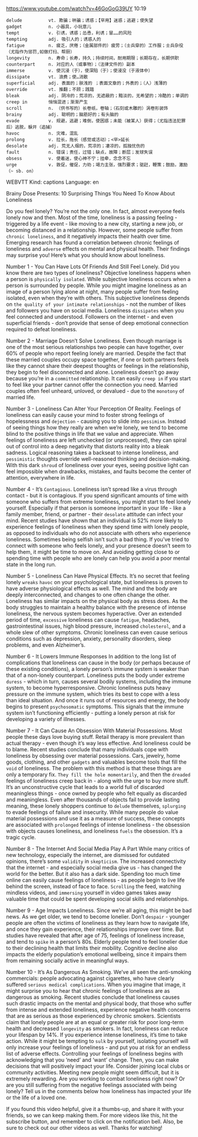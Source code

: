 https://www.youtube.com/watch?v=46GoGoG39UY
10:19
```
delude          vt. 欺骗；哄骗；诱惑；【罕用】迷惑；逃避；使失望
gadget          n. 小器具，小玩意儿
tempt           v. 引诱，诱惑；怂恿，利诱；冒……的风险
tempting        adj. 吸引人的；诱惑人的
fatigue         n. 疲乏，厌倦；（金属部件的）疲劳；（士兵穿的）工作服；士兵杂役（尤指作为惩罚,如做打扫、帮厨）
longevity       n. 寿命；长寿，持久；持续时间，耐用期限；长期存在，长期供职
counterpart     n. 对应的人（或事物）；（法律文件的）副本  
immerse         v. 使沉浸（于），使深陷（于）；使浸没（于液体中）
dissipate       vt. 浪费；使…消散  
superficial     adj. 表面的；肤浅的 ；表面文章的；外表的；（人）浅薄的
override        vt. 推翻；不顾；践踏
bleak           adj. 阴冷的；荒凉的，无遮蔽的；黯淡的，无希望的；冷酷的；单调的  
creep in        悄悄混进；渐渐产生
scroll          n. （供书写的）长卷纸，卷轴；（石刻或木雕的）涡卷形装饰
brainy          adj. 聪明的；脑筋好的；有头脑的    
evade           v. 规避，逃避；难倒，使困惑；未能（被某人）获得；（尤指违法犯罪后）逃脱，躲开（追捕）    
havoc           n. 灾难，混乱
prolong         v. 拉长，拖长（感觉或活动）；<罕>延长
desolate        adj. 荒无人烟的，荒凉的；凄凉的，孤独忧伤的
fault           n. 错误；责任，过错；缺点，故障；断层；发球失误
obsess          v. 使着迷，使心神不宁；挂牵，念念不忘
urge            v. 敦促，催促，力劝；竭力主张，强烈要求；驱赶，鞭策；鼓励，激励（~ sb. on）
```

WEBVTT Kind: captions Language: en 

Brainy Dose Presents: 10 Surprising Things You Need To Know About Loneliness 

Do you feel lonely? You’re not the only one. In fact, almost everyone feels lonely now and then. Most of the time, loneliness is a passing feeling - triggered by a life event - like moving to a new city, starting a new job, or becoming distanced in a relationship. However, some people suffer from `chronic loneliness`, and it negatively impacts their health over time. Emerging research has found a correlation between chronic feelings of loneliness and `adverse` effects on mental and physical health. Their findings may surprise you! Here’s what you should know about loneliness. 

Number 1 - You Can Have Lots Of Friends And Still Feel Lonely. 
Did you know there are two types of loneliness? Objective loneliness happens when a person is `physically isolated`. While subjective loneliness occurs when a person is surrounded by people. While you might imagine loneliness as an image of a person lying alone at night, many people suffer from feeling isolated, even when they’re with others. This subjective loneliness depends on `the quality of your intimate relationships` - not the number of likes and followers you have on social media. Loneliness `dissipates` when you feel connected and understood. Followers on the internet - and even superficial friends - don’t provide that sense of deep emotional connection required to defeat loneliness. 

Number 2 - Marriage Doesn’t Solve Loneliness. 
Even though marriage is one of the most serious relationships two people can have together, over 60% of people who report feeling lonely are married. Despite the fact that these married couples occupy space together, if one or both partners feels like they cannot share their deepest thoughts or feelings in the relationship, they begin to feel disconnected and alone. Loneliness doesn’t go away because you’re in a `committed` relationship. It can easily `creep in` if you start to feel like your partner cannot offer the connection you need. Married couples often feel unheard, unloved, or devalued - due to the `monotony` of married life. 

Number 3 - Loneliness Can Alter Your Perception Of Reality. 
Feelings of loneliness can easily cause your mind to foster strong feelings of hopelessness and `dejection` - causing you to slide into `pessimism`. Instead of seeing things how they really are when we’re lonely, we tend to become blind to the positive things in life that we value and appreciate. When feelings of loneliness are left unchecked (or unprocessed), they can spiral out of control into a deep negativity that distorts reality into a bleak sadness. Logical reasoning takes a backseat to intense loneliness, and `pessimistic` thoughts override well-reasoned thinking and decision-making. With this dark `shroud` of loneliness over your eyes, seeing positive light can feel impossible when drawbacks, mistakes, and faults become the center of attention, everywhere in life. 

Number 4 - It’s `Contagious`. 
Loneliness isn’t spread like a virus through contact - but it is contagious. If you spend significant amounts of time with someone who suffers from extreme loneliness, you might start to feel lonely yourself. Especially if that person is someone important in your life - like a family member, friend, or partner - their `desolate` attitude can infect your mind. Recent studies have shown that an individual is 52% more likely to experience feelings of loneliness when they spend time with lonely people, as opposed to individuals who do not associate with others who experience loneliness. Sometimes being selfish isn’t such a bad thing. If you’ve tried to connect with someone who feels lonely, and your presence doesn’t seem to help them, it might be time to move on. And avoiding getting close to or spending time with people who are lonely can help you avoid a poor mental state in the long run. 

Number 5 - Loneliness Can Have Physical Effects. 
It’s no secret that feeling lonely `wreaks` `havoc` on your psychological state, but loneliness is proven to have adverse physiological effects as well. The mind and the body are deeply interconnected, and changes to one often change the other. Loneliness has similar impacts on the physical body as stress does. As the body struggles to maintain a healthy balance with the presence of intense loneliness, the nervous system becomes hyperactive. Over an extended period of time, `excessive` loneliness can cause `fatigue`, headaches, gastrointestinal issues, high blood pressure, increased `cholesterol`, and a whole slew of other symptoms. Chronic loneliness can even cause serious conditions such as depression, anxiety, personality disorders, sleep problems, and even Alzheimer’s. 

Number 6 - It Lowers Immune Responses 
In addition to the long list of complications that loneliness can cause in the body (or perhaps because of these existing conditions), a lonely person’s immune system is weaker than that of a non-lonely counterpart. Loneliness puts the body under extreme `duress` - which in turn, causes several bodily systems, including the immune system, to become hyperresponsive. Chronic loneliness puts heavy pressure on the immune system, which tries its best to cope with a less than ideal situation. And once it runs out of resources and energy, the body begins to present `psychosomatic` symptoms. This signals that the immune system isn’t functioning efficiently - putting a lonely person at risk for developing a variety of illnesses. 

Number 7 - It Can Cause An Obsession With Material Possessions. 
Most people these days love buying stuff. Retail therapy is more prevalent than actual therapy - even though it’s way less effective. And loneliness could be to blame. Recent studies conclude that many individuals cope with loneliness by obsessing over material possessions. Cars, jewelry, home goods, clothing, and other `gadgets` and valuables become tools that fill the `void` of loneliness. The problem with this method is that these things are only a temporary fix. `They fill the hole momentarily`, and then the `dreaded` feelings of loneliness creep back in - along with the urge to buy more stuff. It’s an unconstructive cycle that leads to a world full of discarded meaningless things - once owned by people who felt equally as discarded and meaningless. Even after thousands of objects fail to provide lasting meaning, these lonely shoppers continue to `delude` themselves, `splurging` to evade feelings of failure and insecurity. While many people do value material possessions and use it as a measure of success, these concepts are associated with `prolonged` feelings of intense loneliness - the obsession with objects causes loneliness, and loneliness `fuels` the obsession. It’s a tragic cycle. 

Number 8 - The Internet And Social Media Play A Part 
While many critics of new technology, especially the internet, are dismissed for outdated opinions, there’s some `validity` in `skepticism`. The increased connectivity that the internet - and especially social media give us - has changed the world for the better. But it also has a dark side. Spending too much time online can easily cause feelings of loneliness - as people begin to live life behind the screen, instead of face to face. `Scrolling` the feed, watching mindless videos, and `immersing` yourself in video games takes away valuable time that could be spent developing social skills and relationships. 

Number 9 - Age Impacts Loneliness. 
Since we’re all aging, this might be bad news. As we get older, we tend to become lonelier. Don’t `despair` - younger people are often the victims of loneliness as they learn how to navigate life, and once they gain experience, their relationships improve over time. But studies have revealed that after age of 75, feelings of loneliness increase, and tend to `spike` in a person’s 80s. Elderly people tend to feel lonelier due to their declining health that limits their mobility. Cognitive decline also impacts the elderly population’s emotional wellbeing, since it impairs them from remaining socially active in meaningful ways. 

Number 10 - It’s As Dangerous As Smoking. 
We’ve all seen the anti-smoking commercials: people advocating against cigarettes, who have clearly suffered `serious medical complications`. When you imagine that image, it might surprise you to hear that chronic feelings of loneliness are as dangerous as smoking. Recent studies conclude that loneliness causes such drastic impacts on the mental and physical body, that those who suffer from intense and extended loneliness, experience negative health concerns that are as serious as those experienced by chronic smokers. Scientists claim that lonely people are at an equal or greater risk for poor long-term health and decreased `longevity` as smokers. In fact, loneliness can reduce your lifespan by 14%. If you experience intense loneliness, it’s time to take action. While it might be tempting to `sulk` by yourself, isolating yourself will only increase your feelings of loneliness - and put you at risk for an endless list of adverse effects. Controlling your feelings of loneliness begins with acknowledging that you ‘need’ and ‘want’ change. Then, you can make decisions that will positively impact your life. Consider joining local clubs or community activities. Meeting new people might seem difficult, but it is extremely rewarding. Are you working to combat loneliness right now? Or are you still suffering from the negative feelings associated with being lonely? Tell us in the comments below how loneliness has impacted your life or the life of a loved one. 

If you found this video helpful, give it a thumbs-up, and share it with your friends, so we can keep making them. For more videos like this, hit the subscribe button, and remember to click on the notification bell. Also, be sure to check out our other videos as well. Thanks for watching! 